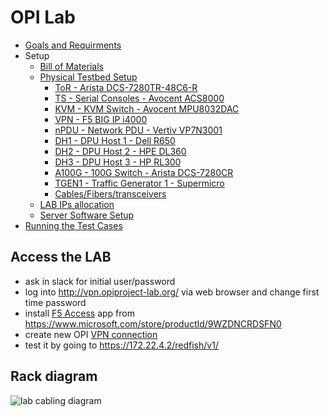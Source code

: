 # OPI Lab

- [Goals and Requirments](goals-and-requirements.md)
- Setup
  - [Bill of Materials](bom.md)
  - [Physical Testbed Setup](physical-testbed.md)
    - [ToR - Arista DCS-7280TR-48C6-R](./hardware/ToR/README.md)
    - [TS - Serial Consoles - Avocent ACS8000](./hardware/TS/README.md)
    - [KVM - KVM Switch - Avocent MPU8032DAC](./hardware/KVM/README.md)
    - [VPN - F5 BIG IP i4000](./hardware/VPN/README.md)
    - [nPDU - Network PDU - Vertiv VP7N3001](./hardware/nPDU/README.md)
    - [DH1 - DPU Host 1 - Dell R650](./hardware/dh1/README.md)
    - [DH2 - DPU Host 2 - HPE DL360](./hardware/dh2/README.md)
    - [DH3 - DPU Host 3 - HP RL300](./hardware/dh3/README.md)
    - [A100G - 100G Switch - Arista DCS-7280CR](./hardware/A100G/README.md)
    - [TGEN1 - Traffic Generator 1 - Supermicro](./hardware/tgen1/README.md)
    - [Cables/Fibers/transceivers](./hardware/cables.md)
  - [LAB IPs allocation](./hardware/ips.md)
  - [Server Software Setup](server-setup.md)
- [Running the Test Cases](running-the-tests.md)

## Access the LAB

- ask in slack for initial user/password
- log into http://vpn.opiproject-lab.org/ via web browser and change first time password
- install [F5 Access](./images/f5-vpn-msft-app.png) app from https://www.microsoft.com/store/productId/9WZDNCRDSFN0
- create new OPI [VPN connection](./images/add-vpn-windows.png)
- test it by going to https://172.22.4.2/redfish/v1/

## Rack diagram

![lab cabling diagram](./images/opi-lab-cabling.drawio.svg)
